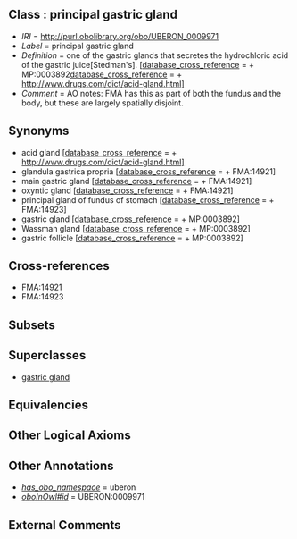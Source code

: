 
## Class : principal gastric gland

 * *IRI* = http://purl.obolibrary.org/obo/UBERON_0009971
 * *Label* = principal gastric gland
 * *Definition* = one of the gastric glands that secretes the hydrochloric acid of the gastric juice[Stedman's]. [[database_cross_reference](../../ef/oboInOwl#hasDbXref.md) =  + MP:0003892[database_cross_reference](../../ef/oboInOwl#hasDbXref.md) =  + http://www.drugs.com/dict/acid-gland.html]
 * *Comment* = AO notes: FMA has this as part of both the fundus and the body, but these are largely spatially disjoint.

## Synonyms

 * acid gland [[database_cross_reference](../../ef/oboInOwl#hasDbXref.md) =  + http://www.drugs.com/dict/acid-gland.html]
 * glandula gastrica propria [[database_cross_reference](../../ef/oboInOwl#hasDbXref.md) =  + FMA:14921]
 * main gastric gland [[database_cross_reference](../../ef/oboInOwl#hasDbXref.md) =  + FMA:14921]
 * oxyntic gland [[database_cross_reference](../../ef/oboInOwl#hasDbXref.md) =  + FMA:14921]
 * principal gland of fundus of stomach [[database_cross_reference](../../ef/oboInOwl#hasDbXref.md) =  + FMA:14923]
 * gastric gland [[database_cross_reference](../../ef/oboInOwl#hasDbXref.md) =  + MP:0003892]
 * Wassman gland [[database_cross_reference](../../ef/oboInOwl#hasDbXref.md) =  + MP:0003892]
 * gastric follicle [[database_cross_reference](../../ef/oboInOwl#hasDbXref.md) =  + MP:0003892]

## Cross-references

 * FMA:14921
 * FMA:14923

## Subsets


## Superclasses

 * [gastric gland](../../UBERON/25/UBERON_0000325.md)

## Equivalencies


## Other Logical Axioms


## Other Annotations

 * *[has_obo_namespace](../../ce/oboInOwl#hasOBONamespace.md)* = uberon
 * *[oboInOwl#id](../../id/oboInOwl#id.md)* = UBERON:0009971

## External Comments

